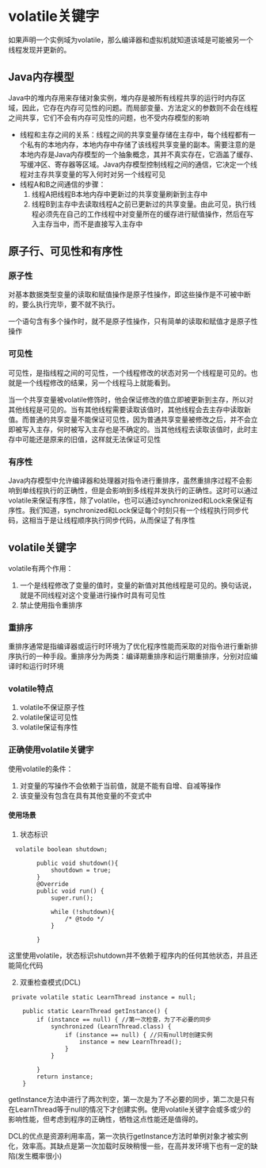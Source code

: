 # volatile关键字
如果声明一个实例域为volatile，那么编译器和虚拟机就知道该域是可能被另一个线程发现并更新的。
## Java内存模型
Java中的堆内存用来存储对象实例，堆内存是被所有线程共享的运行时内存区域，因此，它存在内存可见性的问题。而局部变量、方法定义的参数则不会在线程之间共享，它们不会有内存可见性的问题，也不受内存模型的影响
- 线程和主存之间的关系：线程之间的共享变量存储在主存中，每个线程都有一个私有的本地内存，本地内存中存储了该线程共享变量的副本。需要注意的是本地内存是Java内存模型的一个抽象概念，其并不真实存在，它涵盖了缓存、写缓冲区、寄存器等区域。Java内存模型控制线程之间的通信，它决定一个线程对主存共享变量的写入何时对另一个线程可见
- 线程A和B之间通信的步骤：
  1. 线程A把线程B本地内存中更新过的共享变量刷新到主存中
  2. 线程B到主存中去读取线程A之前已更新过的共享变量。由此可见，执行线程必须先在自己的工作线程中对变量所在的缓存进行赋值操作，然后在写入主存当中，而不是直接写入主存中
  

## 原子行、可见性和有序性
### 原子性
对基本数据类型变量的读取和赋值操作是原子性操作，即这些操作是不可被中断的，要么执行完毕，要不就不执行。

一个语句含有多个操作时，就不是原子性操作，只有简单的读取和赋值才是原子性操作

### 可见性
可见性，是指线程之间的可见性，一个线程修改的状态对另一个线程是可见的。也就是一个线程修改的结果，另一个线程马上就能看到。

当一个共享变量被volatile修饰时，他会保证修改的值立即被更新到主存，所以对其他线程是可见的。当有其他线程需要读取该值时，其他线程会去主存中读取新值。而普通的共享变量不能保证可见性，因为普通共享变量被修改之后，并不会立即被写入主存，何时被写入主存也是不确定的。当其他线程去读取该值时，此时主存中可能还是原来的旧值，这样就无法保证可见性

### 有序性
Java内存模型中允许编译器和处理器对指令进行重排序，虽然重排序过程不会影响到单线程执行的正确性，但是会影响到多线程并发执行的正确性。这时可以通过volatile来保证有序性，除了volatile，也可以通过synchronized和Lock来保证有序性。我们知道，synchronized和Lock保证每个时刻只有一个线程执行同步代码，这相当于是让线程顺序执行同步代码，从而保证了有序性

## volatile关键字
volatile有两个作用：
1. 一个是线程修改了变量的值时，变量的新值对其他线程是可见的。换句话说，就是不同线程对这个变量进行操作时具有可见性
2. 禁止使用指令重排序

### 重排序
重排序通常是指编译器或运行时环境为了优化程序性能而采取的对指令进行重新排序执行的一种手段。重排序分为两类：编译期重排序和运行期重排序，分别对应编译时和运行时环境

### volatile特点
1. volatile不保证原子性
2. volatile保证可见性
3. volatile保证有序性

### 正确使用volatile关键字
使用volatile的条件：
1. 对变量的写操作不会依赖于当前值，就是不能有自增、自减等操作
2. 该变量没有包含在具有其他变量的不变式中

#### 使用场景
1. 状态标识
```
  volatile boolean shutdown;
        
        public void shutdown(){
            shoutdown = true;
        }
        @Override
        public void run() {
            super.run();
            
            while (!shutdown){
                /* @todo */
            }

        }
```
这里使用volatile，状态标识shutdown并不依赖于程序内的任何其他状态，并且还能简化代码

2. 双重检查模式(DCL)
```
 private volatile static LearnThread instance = null;

    public static LearnThread getInstance() {
        if (instance == null) { //第一次检查，为了不必要的同步
            synchronized (LearnThread.class) {
                if (instance == null) { //只有null时创建实例
                    instance = new LearnThread();
                }
            }
            
        }
        return instance;
    }

```
getInstance方法中进行了两次判空，第一次是为了不必要的同步，第二次是只有在LearnThread等于null的情况下才创建实例。使用volatile关键字会或多或少的影响性能，但考虑到程序的正确性，牺牲这点性能还是值得的。

DCL的优点是资源利用率高，第一次执行getInstance方法时单例对象才被实例化，效率高。其缺点是第一次加载时反映稍慢一些，在高并发环境下也有一定的缺陷(发生概率很小)


